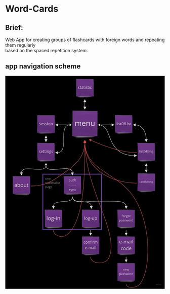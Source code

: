 # Word-Cards

## Brief:
Web App for creating groups of flashcards with foreign words and repeating them regularly  
based on the spaced repetition system.

## app navigation scheme
![app navigation scheme](./src/assets/ref/app-navigation-scheme.jpg)
